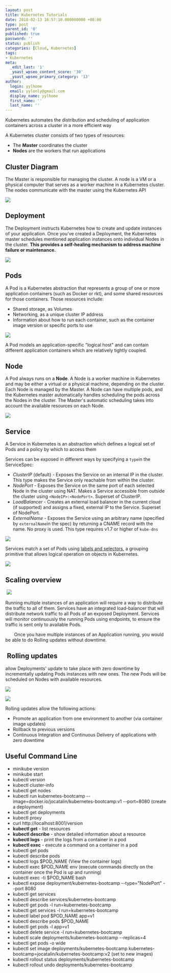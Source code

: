 ```yaml
---
layout: post
title: Kubernetes Tutorials
date: 2018-02-13 16:57:10.000000000 +08:00
type: post
parent_id: '0'
published: true
password: ''
status: publish
categories: [Cloud, Kubernetes]
tags:
- Kubernetes
meta:
  _edit_last: '1'
  _yoast_wpseo_content_score: '30'
  _yoast_wpseo_primary_category: '13'
author:
  login: yylhome
  email: yylonly@gmail.com
  display_name: yylhome
  first_name: ''
  last_name: ''
---
```

Kubernetes automates the distribution and scheduling of application containers across a cluster in a more efficient way

A Kubernetes cluster consists of two types of resources:

*   The **Master** coordinates the cluster
*   **Nodes** are the workers that run applications

Cluster Diagram
---------------

The Master is responsible for managing the cluster. A node is a VM or a physical computer that serves as a worker machine in a Kubernetes cluster. The nodes communicate with the master using the Kubernetes API

![]({{site.baseurl}}/data/imgs/module_01_cluster.svg)

Deployment
----------

The Deployment instructs Kubernetes how to create and update instances of your application. Once you've created a Deployment, the Kubernetes master schedules mentioned application instances onto individual Nodes in the cluster. **This provides a self-healing mechanism to address machine failure or maintenance.**

![]({{site.baseurl}}/data/imgs/module_02_first_app.svg)

Pods
----

A Pod is a Kubernetes abstraction that represents a group of one or more application containers (such as Docker or rkt), and some shared resources for those containers. Those resources include:

*   Shared storage, as Volumes
*   Networking, as a unique cluster IP address
*   Information about how to run each container, such as the container image version or specific ports to use

![]({{site.baseurl}}/data/imgs/module_03_pods.svg)

A Pod models an application-specific "logical host" and can contain different application containers which are relatively tightly coupled.

Node
----

A Pod always runs on a **Node**. A Node is a worker machine in Kubernetes and may be either a virtual or a physical machine, depending on the cluster. Each Node is managed by the Master. A Node can have multiple pods, and the Kubernetes master automatically handles scheduling the pods across the Nodes in the cluster. The Master's automatic scheduling takes into account the available resources on each Node.

![]({{site.baseurl}}/data/imgs/module_03_nodes.svg)

Service
-------

A Service in Kubernetes is an abstraction which defines a logical set of Pods and a policy by which to access them

Services can be exposed in different ways by specifying a `type`in the ServiceSpec:

*   _ClusterIP_ (default) - Exposes the Service on an internal IP in the cluster. This type makes the Service only reachable from within the cluster.
*   _NodePort_ \- Exposes the Service on the same port of each selected Node in the cluster using NAT. Makes a Service accessible from outside the cluster using `<NodeIP>:<NodePort>`. Superset of ClusterIP.
*   _LoadBalancer_ \- Creates an external load balancer in the current cloud (if supported) and assigns a fixed, external IP to the Service. Superset of NodePort.
*   _ExternalName_ \- Exposes the Service using an arbitrary name (specified by `externalName`in the spec) by returning a CNAME record with the name. No proxy is used. This type requires v1.7 or higher of `kube-dns`

![]({{site.baseurl}}/data/imgs/module_04_services.svg)

Services match a set of Pods using [labels and selectors](https://kubernetes.io/docs/concepts/overview/working-with-objects/labels), a grouping primitive that allows logical operation on objects in Kubernetes.

![]({{site.baseurl}}/data/imgs/module_04_labels.svg)

Scaling overview
----------------

 ![]({{site.baseurl}}/data/imgs/module_05_scaling2.svg)

Running multiple instances of an application will require a way to distribute the traffic to all of them. Services have an integrated load-balancer that will distribute network traffic to all Pods of an exposed Deployment. Services will monitor continuously the running Pods using endpoints, to ensure the traffic is sent only to available Pods.

       Once you have multiple instances of an Application running, you would be able to do Rolling updates without downtime.

 **Rolling updates**
--------------------

allow Deployments' update to take place with zero downtime by incrementally updating Pods instances with new ones. The new Pods will be scheduled on Nodes with available resources.

![]({{site.baseurl}}/data/imgs/module_06_rollingupdates3.svg)

![]({{site.baseurl}}/data/imgs/module_06_rollingupdates4.svg)

Rolling updates allow the following actions:

*   Promote an application from one environment to another (via container image updates)
*   Rollback to previous versions
*   Continuous Integration and Continuous Delivery of applications with zero downtime

Useful Command Line
-------------------

*   minikube version
*   minikube start
*   kubectl version
*   kubectl cluster-info
*   kubectl get nodes
*   kubectl run kubernetes-bootcamp --image=docker.io/jocatalin/kubernetes-bootcamp:v1 --port=8080 (create a deployment)
*   kubectl get deployments
*   kubectl proxy
*   curl http://localhost:8001/version
*   **kubectl get** \- list resources
*   **kubectl describe** \- show detailed information about a resource
*   **kubectl logs** \- print the logs from a container in a pod
*   **kubectl exec** \- execute a command on a container in a pod
*   kubectl get pods
*   kubectl describe pods
*   kubectl logs $POD_NAME (View the container logs)
*   kubectl exec $POD_NAME env (execute commands directly on the container once the Pod is up and running)
*   kubectl exec -ti $POD_NAME bash
*   kubectl expose deployment/kubernetes-bootcamp --type="NodePort" --port 8080
*   kubectl get services
*   kubectl describe services/kubernetes-bootcamp
*   kubectl get pods -l run=kubernetes-bootcamp
*   kubectl get services -l run=kubernetes-bootcamp
*   kubectl label pod $POD_NAME app=v1
*   kubectl describe pods $POD_NAME
*   kubectl get pods -l app=v1
*   kubectl delete service -l run=kubernetes-bootcamp
*   kubectl scale deployments/kubernetes-bootcamp --replicas=4
*   kubectl get pods -o wide
*   kubectl set image deployments/kubernetes-bootcamp kubernetes-bootcamp=jocatalin/kubernetes-bootcamp:v2 (set to new images)
*   kubectl rollout status deployments/kubernetes-bootcamp
*   kubectl rollout undo deployments/kubernetes-bootcamp
